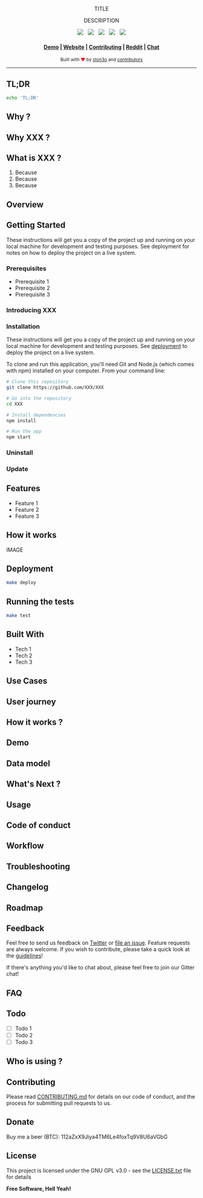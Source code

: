 <p align="center">TITLE</p>
<p align="center">DESCRIPTION</p>
<p align="center">
  <a href=".github/CHANGELOG.md"><img src="https://img.shields.io/badge/version-0.1.0-blue.svg?style=flat-square&colorA=0d7377&colorB=44c2c7"></a>
    &nbsp;
  <a href="LICENSE.txt"><img src="https://img.shields.io/badge/license-GPL%20v3%2B-yellow.svg?style=flat-square&colorA=0d7377&colorB=44c2c7"></a>
    &nbsp;
  <a href="https://travis-ci.org/ston3o/project/"><img src="https://img.shields.io/travis/ston3o/project.svg?style=flat-square&colorA=0d7377&colorB=44c2c7"></a>
    &nbsp;
  <a href="https://codeclimate.com/github/ston3o/project"><img src="https://img.shields.io/codeclimate/maintainability/ston3o/project.svg?style=flat-square&colorA=0d7377&colorB=44c2c7"></a>
    &nbsp;
  <a href="https://fr.liberapay.com/"><img src="https://img.shields.io/badge/donate-liberapay-blue.svg?style=flat-square&colorA=0d7377&colorB=44c2c7"></a>
</p>

<div align="center">
  <h4>
    <a href="https://demo.project.fr">Demo</a>
    <span> | </span>
    <a href="https://project.fr">Website</a>
    <span> | </span>
    <a href=".github/CONTRIBUTING.md">Contributing</a>
    <span> | </span>
    <a href="https://www.reddit.com/r/project/">Reddit</a>
    <span> | </span>
    <a href="https://webchat.freenode.net/?channels=project">Chat</a>
  </h4>
</div>

<div align="center">
  <sub>Built with <span style="color:red">❤︎</span> by
  <a href="https://ston3o.me">ston3o</a> and
  <a href="https://github.com/ston3o/project/graphs/contributors">contributors</a>
</div>

---

## TL;DR

```bash
echo 'TL;DR'
```

## Why ?
## Why XXX ?
## What is XXX ?

1. Because
2. Because
3. Because

## Overview

## Getting Started

These instructions will get you a copy of the project up and running on your local machine for development and testing purposes. See deployment for notes on how to deploy the project on a live system.

### Prerequisites

* Prerequisite 1
* Prerequisite 2
* Prerequisite 3

### Introducing XXX

### Installation

These instructions will get you a copy of the project up and running on your local machine for development and testing purposes. See [deployment](#Deployment) to deploy the project on a live system.

To clone and run this application, you'll need Git and Node.js (which comes with npm) installed on your computer. From your command line:

```bash
# Clone this repository
git clone https://github.com/XXX/XXX

# Go into the repository
cd XXX

# Install dependencies
npm install

# Run the app
npm start
```

### Uninstall

### Update

## Features

- Feature 1
- Feature 2
- Feature 3

## How it works

IMAGE

## Deployment

```bash
make deploy
```

## Running the tests

```bash
make test
```

## Built With

* Tech 1
* Tech 2
* Tech 3

## Use Cases

## User journey

## How it works ?

## Demo

## Data model

## What's Next ?

## Usage

## Code of conduct

## Workflow

## Troubleshooting

## Changelog

## Roadmap

## Feedback

Feel free to send us feedback on [Twitter]() or [file an issue](). Feature requests are always welcome. If you wish to contribute, please take a quick look at the [guidelines](CONTRIBUTING.md)!

If there's anything you'd like to chat about, please feel free to join our Gitter chat!

## FAQ

## Todo

- [ ] Todo 1
- [ ] Todo 2
- [ ] Todo 3

## Who is using <PROJECT> ?

## Contributing

Please read [CONTRIBUTING.md](.github/CONTRIBUTING.md) for details on our code of conduct, and the process for submitting pull requests to us.

## Donate

Buy me a beer (BTC): 112aZxX9Jiya4TM6Le4foxTq9V8U6aVGbG

## License

This project is licensed under the GNU GPL v3.0 - see the [LICENSE.txt](LICENSE.txt) file for details

**Free Software, Hell Yeah!**
